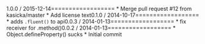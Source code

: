 1.0.0 / 2015-12-14==================  * Merge pull request #12 from kasicka/master  * Add license text0.1.0 / 2014-10-17================== * adds `.fluent()` to api0.0.3 / 2014-01-13================== * fix receiver for .method()0.0.2 / 2014-01-13================== * Object.defineProperty() sucks * Initial commit